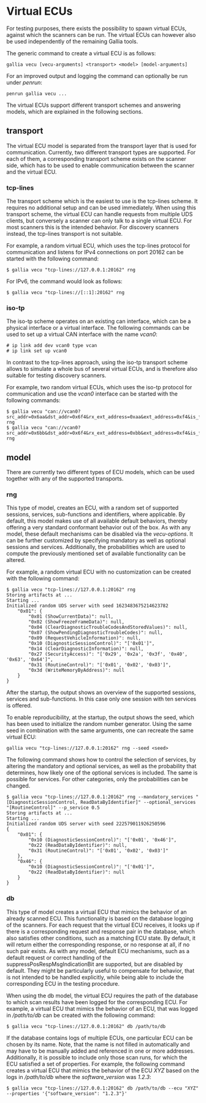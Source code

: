 # Virtual ECUs

For testing purposes, there exists the possibility to spawn virtual ECUs, against which the scanners can be run.
The virtual ECUs can however also be used independently of the remaining Gallia tools.

The generic command to create a virtual ECU is as follows:

```shell-session
gallia vecu [vecu-arguments] <transport> <model> [model-arguments]
```

For an improved output and logging the command can optionally be run under *penrun*:

```shell-session
penrun gallia vecu ...
```

The virtual ECUs support different transport schemes and answering models, 
which are explained in the following sections.

## transport

The virtual ECU model is separated from the transport layer that is used for communication.
Currently, two different transport types are supported.
For each of them, a corresponding transport scheme exists on the scanner side, 
which has to be used to enable communication between the scanner and the virtual ECU.

### tcp-lines

The transport scheme which is the easiest to use is the tcp-lines scheme.
It requires no additional setup and can be used immediately.
When using this transport scheme, the virtual ECU can handle requests from multiple UDS clients, 
but conversely a scanner can only talk to a single virtual ECU.
For most scanners this is the intended behavior.
For discovery scanners instead, the tcp-lines transport is not suitable.

For example, a random virtual ECU, which uses the tcp-lines protocol for communication 
and listens for IPv4 connections on port 20162 can be started with the following command:

```shell-session
$ gallia vecu "tcp-lines://127.0.0.1:20162" rng
```

For IPv6, the command would look as follows:

```shell-session
$ gallia vecu "tcp-lines://[::1]:20162" rng
```

### iso-tp

The iso-tp scheme operates on an existing can interface, which can be a physical interface or a virtual interface.
The following commands can be used to set up a virtual CAN interface with the name *vcan0*:

```shell-session
# ip link add dev vcan0 type vcan
# ip link set up vcan0
```

In contrast to the tcp-lines approach, 
using the iso-tp transport scheme allows to simulate a whole bus of several virtual ECUs, 
and is therefore also suitable for testing discovery scanners.

For example, two random virtual ECUs, which uses the iso-tp protocol for communication 
and use the *vcan0* interface can be started with the following commands:

```shell-session
$ gallia vecu "can://vcan0?src_addr=0x6aa&dst_addr=0x6f4&rx_ext_address=0xaa&ext_address=0xf4&is_fd=false" rng
$ gallia vecu "can://vcan0?src_addr=0x6bb&dst_addr=0x6f4&rx_ext_address=0xbb&ext_address=0xf4&is_fd=false" rng
```

## model

There are currently two different types of ECU models, which can be used together with any of the supported transports.

### rng

This type of model, creates an ECU, with a random set of supported sessions, services, sub-functions and identifiers, 
where applicable.
By default, this model makes use of all available default behaviors, 
thereby offering a very standard conformant behavior out of the box.
As with any model, these default mechanisms can be disabled via the *vecu-options*.
It can be further customized by specifying mandatory as well as optional sessions and services.
Additionally, the probabilities which are used to compute the previously mentioned set of available 
functionality can be altered.

For example, a random virtual ECU with no customization can be created with the following command:

```shell-session
$ gallia vecu "tcp-lines://127.0.0.1:20162" rng
Storing artifacts at ...
Starting ...
Initialized random UDS server with seed 1623483675214623782
    "0x01": {
        "0x01 (ShowCurrentData)": null,
        "0x02 (ShowFreezeFrameData)": null,
        "0x04 (ClearDiagnosticTroubleCodesAndStoredValues)": null,
        "0x07 (ShowPendingDiagnosticTroubleCodes)": null,
        "0x09 (RequestVehicleInformation)": null,
        "0x10 (DiagnosticSessionControl)": "['0x01']",
        "0x14 (ClearDiagnosticInformation)": null,
        "0x27 (SecurityAccess)": "['0x29', '0x2a', '0x3f', '0x40', '0x63', '0x64']",
        "0x31 (RoutineControl)": "['0x01', '0x02', '0x03']",
        "0x3d (WriteMemoryByAddress)": null
    }
}
```

After the startup, the output shows an overview of the supported sessions, services and sub-functions.
In this case only one session with ten services is offered.

To enable reproducibility, at the startup, the output shows the seed, which has been used to initialize the random 
number generator.
Using the same seed in combination with the same arguments, one can recreate the same virtual ECU:

```shell-session
gallia vecu "tcp-lines://127.0.0.1:20162" rng --seed <seed>
```

The following command shows how to control the selection of services, by altering the mandatory and optional services, 
as well as the probability that determines, how likely one of the optional services is included. 
The same is possible for services.
For other categories, only the probabilities can be changed.

```shell-session
$ gallia vecu "tcp-lines://127.0.0.1:20162" rng --mandatory_services "[DiagnosticSessionControl, ReadDataByIdentifier]" --optional_services "[RoutineControl]" --p_service 0.5
Storing artifacts at ...
Starting ...
Initialized random UDS server with seed 222579011926250596
{
    "0x01": {
        "0x10 (DiagnosticSessionControl)": "['0x01', '0x46']",
        "0x22 (ReadDataByIdentifier)": null,
        "0x31 (RoutineControl)": "['0x01', '0x02', '0x03']"
    },
    "0x46": {
        "0x10 (DiagnosticSessionControl)": "['0x01']",
        "0x22 (ReadDataByIdentifier)": null
    }
}
```

### db

This type of model creates a virtual ECU that mimics the behavior of an already scanned ECU.
This functionality is based on the database logging of the scanners.
For each request that the virtual ECU receives, it looks up if there is a corresponding request and response pair in 
the database, which also satisfies other conditions, such as a matching ECU state.
By default, it will return either the corresponding response, or no response at all, if no such pair exists.
As with any model, default ECU mechanisms, such as a default request or correct handling of the 
suppressPosRespMsgIndicationBit are supported, but are disabled by default.
They might be particularly useful to compensate for behavior, that is not intended to be handled explicitly, 
while being able to include the corresponding ECU in the testing procedure.

When using the db model, the virtual ECU requires the path of the database to which scan results have been 
logged for the corresponding ECU.
For example, a virtual ECU that mimics the behavior of an ECU, 
that was logged in */path/to/db* can be created with the following command:

```shell-session
$ gallia vecu "tcp-lines://127.0.0.1:20162" db /path/to/db
```

If the database contains logs of multiple ECUs, one particular ECU can be chosen by its name.
Note, that the name is not filled in automatically 
and may have to be manually added and referenced in one or more addresses.
Additionally, it is possible to include only those scan runs, for which the ECU satisfied a set of properties.
For example, the following command creates a virtual ECU that mimics the behavior of the ECU *XYZ* based on the logs 
in */path/to/db* where the *software_version* was *1.2.3*:

```shell-session
$ gallia vecu "tcp-lines://127.0.0.1:20162" db /path/to/db --ecu "XYZ" --properties '{"software_version": "1.2.3"}'
```
